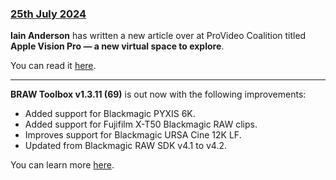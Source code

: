 ### [25th July 2024](/news/20240725)

**Iain Anderson** has written a new article over at ProVideo Coalition titled **Apple Vision Pro — a new virtual space to explore**.

You can read it [here](https://www.provideocoalition.com/apple-vision-pro-a-new-virtual-space-to-explore/).

---

**BRAW Toolbox v1.3.11 (69)** is out now with the following improvements:

- Added support for Blackmagic PYXIS 6K.
- Added support for Fujifilm X-T50 Blackmagic RAW clips.
- Improves support for Blackmagic URSA Cine 12K LF.
- Updated from Blackmagic RAW SDK v4.1 to v4.2.

You can learn more [here](https://brawtoolbox.fcp.cafe).